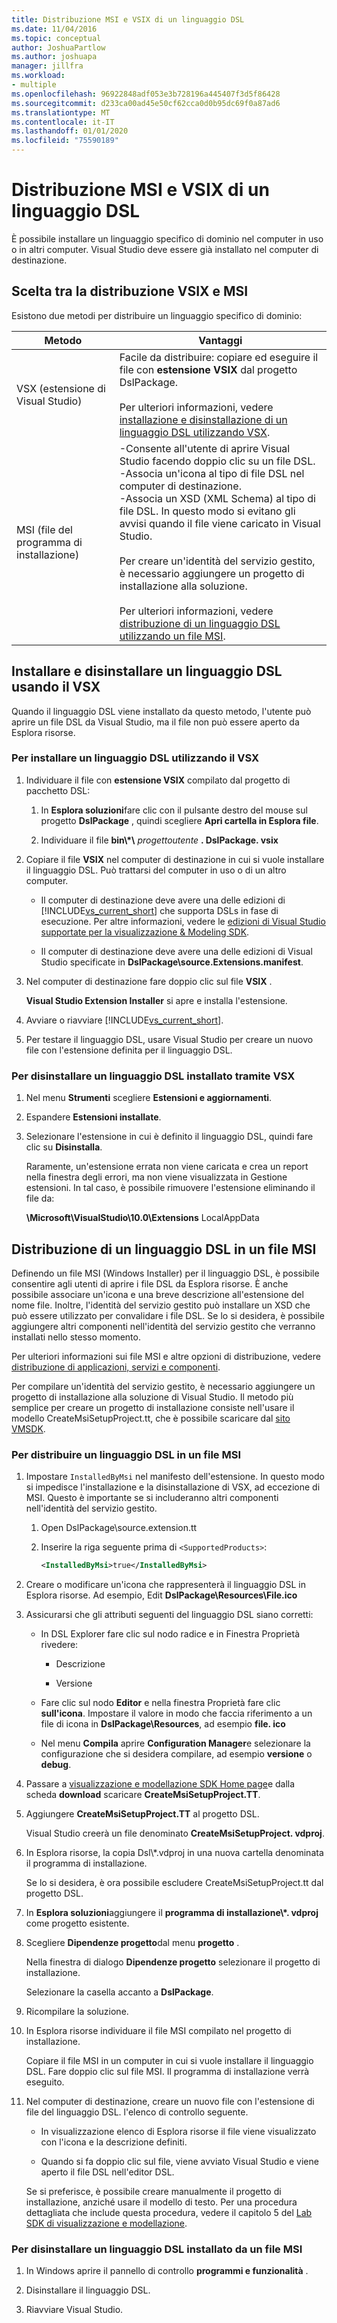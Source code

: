 ```yaml
---
title: Distribuzione MSI e VSIX di un linguaggio DSL
ms.date: 11/04/2016
ms.topic: conceptual
author: JoshuaPartlow
ms.author: joshuapa
manager: jillfra
ms.workload:
- multiple
ms.openlocfilehash: 96922848adf053e3b728196a445407f3d5f86428
ms.sourcegitcommit: d233ca00ad45e50cf62cca0d0b95dc69f0a87ad6
ms.translationtype: MT
ms.contentlocale: it-IT
ms.lasthandoff: 01/01/2020
ms.locfileid: "75590189"
---
```

# <a name="msi-and-vsix-deployment-of-a-dsl"></a>Distribuzione MSI e VSIX di un linguaggio DSL
È possibile installare un linguaggio specifico di dominio nel computer in uso o in altri computer. Visual Studio deve essere già installato nel computer di destinazione.

## <a name="which"></a>Scelta tra la distribuzione VSIX e MSI
 Esistono due metodi per distribuire un linguaggio specifico di dominio:

|Metodo|Vantaggi|
|-|-|
|VSX (estensione di Visual Studio)|Facile da distribuire: copiare ed eseguire il file con **estensione VSIX** dal progetto DslPackage.<br /><br /> Per ulteriori informazioni, vedere [installazione e disinstallazione di un linguaggio DSL utilizzando VSX](#Installing).|
|MSI (file del programma di installazione)|-Consente all'utente di aprire Visual Studio facendo doppio clic su un file DSL.<br />-Associa un'icona al tipo di file DSL nel computer di destinazione.<br />-Associa un XSD (XML Schema) al tipo di file DSL. In questo modo si evitano gli avvisi quando il file viene caricato in Visual Studio.<br /><br /> Per creare un'identità del servizio gestito, è necessario aggiungere un progetto di installazione alla soluzione.<br /><br /> Per ulteriori informazioni, vedere [distribuzione di un linguaggio DSL utilizzando un file MSI](#msi).|

## <a name="Installing"></a>Installare e disinstallare un linguaggio DSL usando il VSX

Quando il linguaggio DSL viene installato da questo metodo, l'utente può aprire un file DSL da Visual Studio, ma il file non può essere aperto da Esplora risorse.

### <a name="to-install-a-dsl-by-using-the-vsx"></a>Per installare un linguaggio DSL utilizzando il VSX

1. Individuare il file con **estensione VSIX** compilato dal progetto di pacchetto DSL:

   1. In **Esplora soluzioni**fare clic con il pulsante destro del mouse sul progetto **DslPackage** , quindi scegliere **Apri cartella in Esplora file**.

   2. Individuare il file **bin\\\*\\** _progettoutente_ **. DslPackage. vsix**

2. Copiare il file **VSIX** nel computer di destinazione in cui si vuole installare il linguaggio DSL. Può trattarsi del computer in uso o di un altro computer.

   - Il computer di destinazione deve avere una delle edizioni di [!INCLUDE[vs_current_short](../code-quality/includes/vs_current_short_md.md)] che supporta DSLs in fase di esecuzione. Per altre informazioni, vedere le [edizioni di Visual Studio supportate per la visualizzazione & Modeling SDK](../modeling/supported-visual-studio-editions-for-visualization-amp-modeling-sdk.md).

   - Il computer di destinazione deve avere una delle edizioni di Visual Studio specificate in **DslPackage\source.Extensions.manifest**.

3. Nel computer di destinazione fare doppio clic sul file **VSIX** .

    **Visual Studio Extension Installer** si apre e installa l'estensione.

4. Avviare o riavviare [!INCLUDE[vs_current_short](../code-quality/includes/vs_current_short_md.md)].

5. Per testare il linguaggio DSL, usare Visual Studio per creare un nuovo file con l'estensione definita per il linguaggio DSL.

### <a name="to-uninstall-a-dsl-that-was-installed-by-using-vsx"></a>Per disinstallare un linguaggio DSL installato tramite VSX

1. Nel menu **Strumenti** scegliere **Estensioni e aggiornamenti**.

2. Espandere **Estensioni installate**.

3. Selezionare l'estensione in cui è definito il linguaggio DSL, quindi fare clic su **Disinstalla**.

   Raramente, un'estensione errata non viene caricata e crea un report nella finestra degli errori, ma non viene visualizzata in Gestione estensioni. In tal caso, è possibile rimuovere l'estensione eliminando il file da:

   **\Microsoft\VisualStudio\10.0\Extensions** LocalAppData

## <a name="msi"></a>Distribuzione di un linguaggio DSL in un file MSI
 Definendo un file MSI (Windows Installer) per il linguaggio DSL, è possibile consentire agli utenti di aprire i file DSL da Esplora risorse. È anche possibile associare un'icona e una breve descrizione all'estensione del nome file. Inoltre, l'identità del servizio gestito può installare un XSD che può essere utilizzato per convalidare i file DSL. Se lo si desidera, è possibile aggiungere altri componenti nell'identità del servizio gestito che verranno installati nello stesso momento.

 Per ulteriori informazioni sui file MSI e altre opzioni di distribuzione, vedere [distribuzione di applicazioni, servizi e componenti](../deployment/deploying-applications-services-and-components.md).

 Per compilare un'identità del servizio gestito, è necessario aggiungere un progetto di installazione alla soluzione di Visual Studio. Il metodo più semplice per creare un progetto di installazione consiste nell'usare il modello CreateMsiSetupProject.tt, che è possibile scaricare dal [sito VMSDK](https://code.msdn.microsoft.com/Visualization-and-Modeling-313535db).

### <a name="to-deploy-a-dsl-in-an-msi"></a>Per distribuire un linguaggio DSL in un file MSI

1. Impostare `InstalledByMsi` nel manifesto dell'estensione. In questo modo si impedisce l'installazione e la disinstallazione di VSX, ad eccezione di MSI. Questo è importante se si includeranno altri componenti nell'identità del servizio gestito.

   1. Open DslPackage\source.extension.tt

   2. Inserire la riga seguente prima di `<SupportedProducts>`:

       ```xml
       <InstalledByMsi>true</InstalledByMsi>
       ```

2. Creare o modificare un'icona che rappresenterà il linguaggio DSL in Esplora risorse. Ad esempio, Edit **DslPackage\Resources\File.ico**

3. Assicurarsi che gli attributi seguenti del linguaggio DSL siano corretti:

   - In DSL Explorer fare clic sul nodo radice e in Finestra Proprietà rivedere:

       - Descrizione

       - Versione

   - Fare clic sul nodo **Editor** e nella finestra Proprietà fare clic **sull'icona**. Impostare il valore in modo che faccia riferimento a un file di icona in **DslPackage\Resources**, ad esempio **file. ico**

   - Nel menu **Compila** aprire **Configuration Manager**e selezionare la configurazione che si desidera compilare, ad esempio **versione** o **debug**.

4. Passare a [visualizzazione e modellazione SDK Home page](https://code.msdn.microsoft.com/Visualization-and-Modeling-313535db)e dalla scheda **download** scaricare **CreateMsiSetupProject.TT**.

5. Aggiungere **CreateMsiSetupProject.TT** al progetto DSL.

    Visual Studio creerà un file denominato **CreateMsiSetupProject. vdproj**.

6. In Esplora risorse, la copia Dsl\\\*.vdproj in una nuova cartella denominata il programma di installazione.

    Se lo si desidera, è ora possibile escludere CreateMsiSetupProject.tt dal progetto DSL.

7. In **Esplora soluzioni**aggiungere il **programma di installazione\\\*. vdproj** come progetto esistente.

8. Scegliere **Dipendenze progetto**dal menu **progetto** .

    Nella finestra di dialogo **Dipendenze progetto** selezionare il progetto di installazione.

    Selezionare la casella accanto a **DslPackage**.

9. Ricompilare la soluzione.

10. In Esplora risorse individuare il file MSI compilato nel progetto di installazione.

     Copiare il file MSI in un computer in cui si vuole installare il linguaggio DSL. Fare doppio clic sul file MSI. Il programma di installazione verrà eseguito.

11. Nel computer di destinazione, creare un nuovo file con l'estensione di file del linguaggio DSL. l'elenco di controllo seguente.

    - In visualizzazione elenco di Esplora risorse il file viene visualizzato con l'icona e la descrizione definiti.

    - Quando si fa doppio clic sul file, viene avviato Visual Studio e viene aperto il file DSL nell'editor DSL.

    Se si preferisce, è possibile creare manualmente il progetto di installazione, anziché usare il modello di testo. Per una procedura dettagliata che include questa procedura, vedere il capitolo 5 del [Lab SDK di visualizzazione e modellazione](https://code.msdn.microsoft.com/DSLToolsLab/Release/ProjectReleases.aspx?ReleaseId=4207).

### <a name="to-uninstall-a-dsl-that-was-installed-from-an-msi"></a>Per disinstallare un linguaggio DSL installato da un file MSI

1. In Windows aprire il pannello di controllo **programmi e funzionalità** .

2. Disinstallare il linguaggio DSL.

3. Riavviare Visual Studio.
